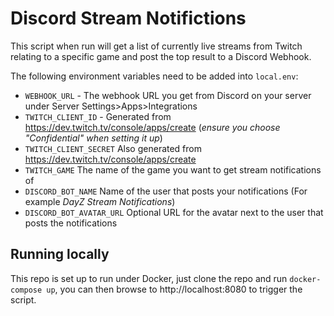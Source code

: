 # Discord Stream Notifictions
This script when run will get a list of currently live streams from Twitch relating to a specific game and post the top result to a Discord Webhook.

The following environment variables need to be added into `local.env`:
* `WEBHOOK_URL` - The webhook URL you get from Discord on your server under Server Settings>Apps>Integrations
* `TWITCH_CLIENT_ID` - Generated from https://dev.twitch.tv/console/apps/create (*ensure you choose "Confidential" when setting it up*)
* `TWITCH_CLIENT_SECRET` Also generated from https://dev.twitch.tv/console/apps/create
* `TWITCH_GAME` The name of the game you want to get stream notifications of
* `DISCORD_BOT_NAME` Name of the user that posts your notifications (For example *DayZ Stream Notifications*)
* `DISCORD_BOT_AVATAR_URL` Optional URL for the avatar next to the user that posts the notifications

## Running locally
This repo is set up to run under Docker, just clone the repo and run `docker-compose up`, you can then browse to http://localhost:8080 to trigger the script.